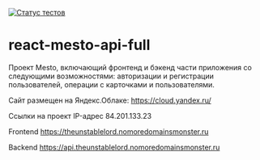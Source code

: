 [![Статус тестов](../../actions/workflows/tests.yml/badge.svg)](../../actions/workflows/tests.yml)

# react-mesto-api-full

Проект Mesto, включающий фронтенд и бэкенд части приложения со следующими возможностями: авторизации и регистрации пользователей, операции с карточками и пользователями.

Cайт размещен на Яндекс.Облаке: https://cloud.yandex.ru/

Ссылки на проект
IP-адрес 84.201.133.23

Frontend https://theunstablelord.nomoredomainsmonster.ru

Backend https://api.theunstablelord.nomoredomainsmonster.ru